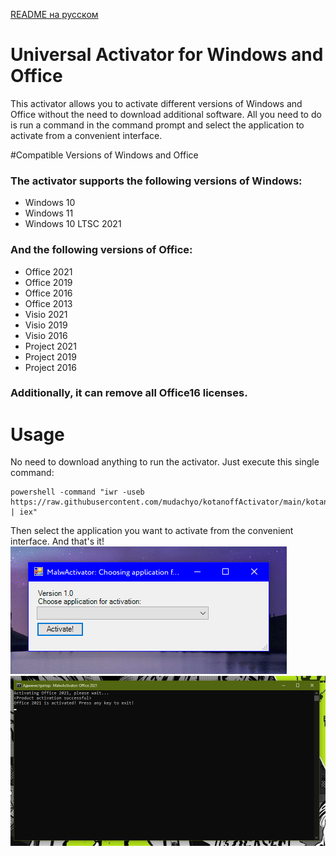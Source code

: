 [README на русском](https://github.com/mudachyo/kotanoffActivator/blob/main/README.md)
# Universal Activator for Windows and Office
This activator allows you to activate different versions of Windows and Office without the need to download additional software. All you need to do is run a command in the command prompt and select the application to activate from a convenient interface.

#Compatible Versions of Windows and Office
### The activator supports the following versions of Windows:
* Windows 10
* Windows 11
* Windows 10 LTSC 2021
### And the following versions of Office:
* Office 2021
* Office 2019
* Office 2016
* Office 2013
* Visio 2021
* Visio 2019
* Visio 2016
* Project 2021
* Project 2019
* Project 2016
### Additionally, it can remove all Office16 licenses.
# Usage
No need to download anything to run the activator. Just execute this single command:
```pwsh
powershell -command "iwr -useb https://raw.githubusercontent.com/mudachyo/kotanoffActivator/main/kotanoffActivator.ps1 | iex"
```
Then select the application you want to activate from the convenient interface. And that's it!
![Activator screenshot](https://github.com/mudachyo/kotanoffActivator/raw/main/files/screenshot.png?raw=true)
![Result screenshot](https://github.com/mudachyo/kotanoffActivator/raw/main/files/result_screenshot.png?raw=true)